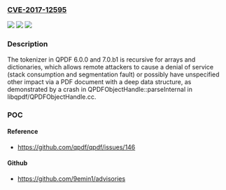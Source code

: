 ### [CVE-2017-12595](https://cve.mitre.org/cgi-bin/cvename.cgi?name=CVE-2017-12595)
![](https://img.shields.io/static/v1?label=Product&message=n%2Fa&color=blue)
![](https://img.shields.io/static/v1?label=Version&message=n%2Fa&color=blue)
![](https://img.shields.io/static/v1?label=Vulnerability&message=n%2Fa&color=brighgreen)

### Description

The tokenizer in QPDF 6.0.0 and 7.0.b1 is recursive for arrays and dictionaries, which allows remote attackers to cause a denial of service (stack consumption and segmentation fault) or possibly have unspecified other impact via a PDF document with a deep data structure, as demonstrated by a crash in QPDFObjectHandle::parseInternal in libqpdf/QPDFObjectHandle.cc.

### POC

#### Reference
- https://github.com/qpdf/qpdf/issues/146

#### Github
- https://github.com/9emin1/advisories

